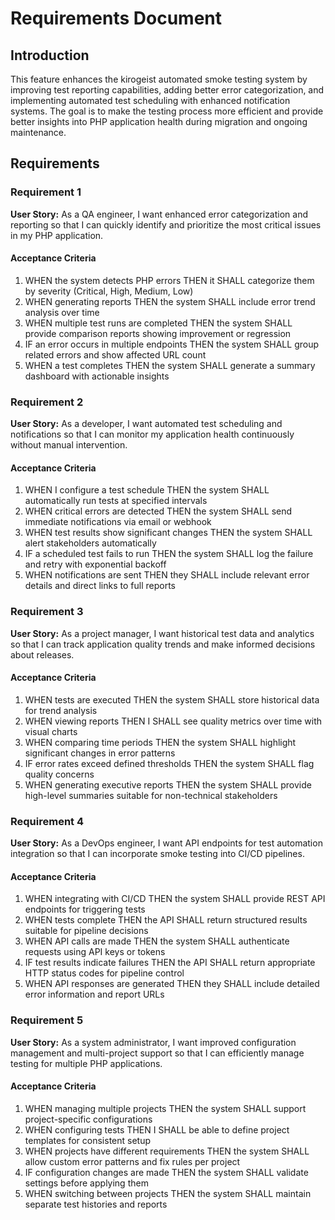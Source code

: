 # Requirements Document

## Introduction

This feature enhances the kirogeist automated smoke testing system by improving test reporting capabilities, adding better error categorization, and implementing automated test scheduling with enhanced notification systems. The goal is to make the testing process more efficient and provide better insights into PHP application health during migration and ongoing maintenance.

## Requirements

### Requirement 1

**User Story:** As a QA engineer, I want enhanced error categorization and reporting so that I can quickly identify and prioritize the most critical issues in my PHP application.

#### Acceptance Criteria

1. WHEN the system detects PHP errors THEN it SHALL categorize them by severity (Critical, High, Medium, Low)
2. WHEN generating reports THEN the system SHALL include error trend analysis over time
3. WHEN multiple test runs are completed THEN the system SHALL provide comparison reports showing improvement or regression
4. IF an error occurs in multiple endpoints THEN the system SHALL group related errors and show affected URL count
5. WHEN a test completes THEN the system SHALL generate a summary dashboard with actionable insights

### Requirement 2

**User Story:** As a developer, I want automated test scheduling and notifications so that I can monitor my application health continuously without manual intervention.

#### Acceptance Criteria

1. WHEN I configure a test schedule THEN the system SHALL automatically run tests at specified intervals
2. WHEN critical errors are detected THEN the system SHALL send immediate notifications via email or webhook
3. WHEN test results show significant changes THEN the system SHALL alert stakeholders automatically
4. IF a scheduled test fails to run THEN the system SHALL log the failure and retry with exponential backoff
5. WHEN notifications are sent THEN they SHALL include relevant error details and direct links to full reports

### Requirement 3

**User Story:** As a project manager, I want historical test data and analytics so that I can track application quality trends and make informed decisions about releases.

#### Acceptance Criteria

1. WHEN tests are executed THEN the system SHALL store historical data for trend analysis
2. WHEN viewing reports THEN I SHALL see quality metrics over time with visual charts
3. WHEN comparing time periods THEN the system SHALL highlight significant changes in error patterns
4. IF error rates exceed defined thresholds THEN the system SHALL flag quality concerns
5. WHEN generating executive reports THEN the system SHALL provide high-level summaries suitable for non-technical stakeholders

### Requirement 4

**User Story:** As a DevOps engineer, I want API endpoints for test automation integration so that I can incorporate smoke testing into CI/CD pipelines.

#### Acceptance Criteria

1. WHEN integrating with CI/CD THEN the system SHALL provide REST API endpoints for triggering tests
2. WHEN tests complete THEN the API SHALL return structured results suitable for pipeline decisions
3. WHEN API calls are made THEN the system SHALL authenticate requests using API keys or tokens
4. IF test results indicate failures THEN the API SHALL return appropriate HTTP status codes for pipeline control
5. WHEN API responses are generated THEN they SHALL include detailed error information and report URLs

### Requirement 5

**User Story:** As a system administrator, I want improved configuration management and multi-project support so that I can efficiently manage testing for multiple PHP applications.

#### Acceptance Criteria

1. WHEN managing multiple projects THEN the system SHALL support project-specific configurations
2. WHEN configuring tests THEN I SHALL be able to define project templates for consistent setup
3. WHEN projects have different requirements THEN the system SHALL allow custom error patterns and fix rules per project
4. IF configuration changes are made THEN the system SHALL validate settings before applying them
5. WHEN switching between projects THEN the system SHALL maintain separate test histories and reports
